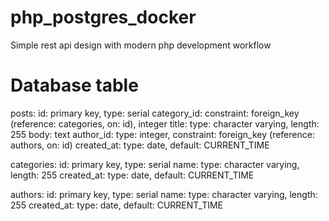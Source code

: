 # php_postgres_docker
Simple rest api design with modern php development workflow

# Database table
posts:
  id: primary key, type: serial
  category_id: constraint: foreign_key (reference: categories, on: id), integer
  title: type: character varying, length: 255
  body: text
  author_id: type: integer, constraint: foreign_key (reference: authors, on: id)
  created_at: type: date, default: CURRENT_TIME
 
categories:
  id: primary key, type: serial
  name: type: character varying, length: 255
  created_at: type: date, default: CURRENT_TIME

authors:
  id: primary key, type: serial
  name: type: character varying, length: 255
  created_at: type: date, default: CURRENT_TIME
